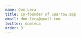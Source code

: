```yaml
---
name: Dom Leca
title: Co-founder of Sparrow.app
email: dom.leca@gmail.com
twitter: domleca
order: 3
---
```

